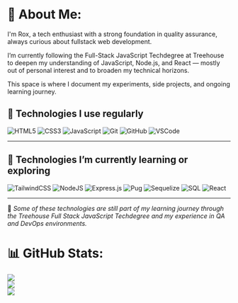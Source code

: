 # 💫 About Me:

I'm Rox, a tech enthusiast with a strong foundation in quality assurance, always curious about fullstack web development.

I’m currently following the Full-Stack JavaScript Techdegree at Treehouse to deepen my understanding of JavaScript, Node.js, and React — mostly out of personal interest and to broaden my technical horizons.

This space is where I document my experiments, side projects, and ongoing learning journey.



## 🧠 Technologies I use regularly
![HTML5](https://img.shields.io/badge/html5-E34F26?style=for-the-badge&logo=html5&logoColor=white)
![CSS3](https://img.shields.io/badge/css3-%231572B6.svg?style=for-the-badge&logo=css3&logoColor=white)
![JavaScript](https://img.shields.io/badge/javascript-%23323330.svg?style=for-the-badge&logo=javascript&logoColor=%23F7DF1E)
![Git](https://img.shields.io/badge/git-%23F05033.svg?style=for-the-badge&logo=git&logoColor=white)
![GitHub](https://img.shields.io/badge/github-%23121011.svg?style=for-the-badge&logo=github&logoColor=white)
![VSCode](https://img.shields.io/badge/vscode-007ACC?style=for-the-badge&logo=visual-studio-code&logoColor=white)

---

## 🚀 Technologies I’m currently learning or exploring

![TailwindCSS](https://img.shields.io/badge/tailwindcss-%2338B2AC.svg?style=for-the-badge&logo=tailwind-css&logoColor=white)
![NodeJS](https://img.shields.io/badge/node.js-6DA55F?style=for-the-badge&logo=node.js&logoColor=white)
![Express.js](https://img.shields.io/badge/express.js-%23404d59.svg?style=for-the-badge&logo=express&logoColor=%2361DAFB)
![Pug](https://img.shields.io/badge/Pug-FFF?style=for-the-badge&logo=pug&logoColor=A86454)
![Sequelize](https://img.shields.io/badge/Sequelize-52B0E7?style=for-the-badge&logo=sequelize&logoColor=white)
![SQL](https://img.shields.io/badge/sql-%2300758F.svg?style=for-the-badge&logo=postgresql&logoColor=white)
![React](https://img.shields.io/badge/react-%2320232a.svg?style=for-the-badge&logo=react&logoColor=%2361DAFB)




---

📝 *Some of these technologies are still part of my learning journey through the Treehouse Full Stack JavaScript Techdegree and my experience in QA and DevOps environments.*

# 📊 GitHub Stats:
![](https://github-readme-stats.vercel.app/api?username=misscyborgtech&theme=dark&hide_border=false&include_all_commits=true&count_private=false)<br/>
![](https://nirzak-streak-stats.vercel.app/?user=misscyborgtech&theme=dark&hide_border=false)<br/>
![](https://github-readme-stats.vercel.app/api/top-langs/?username=misscyborgtech&theme=dark&hide_border=false&include_all_commits=true&count_private=false&layout=compact)

<!-- Proudly created with GPRM ( https://gprm.itsvg.in ) -->
